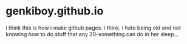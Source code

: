 # genkiboy.github.io
i think this is how i make github pages. i think. i hate being old and not knowing how to do stuff that any 20-something can do in her sleep...
